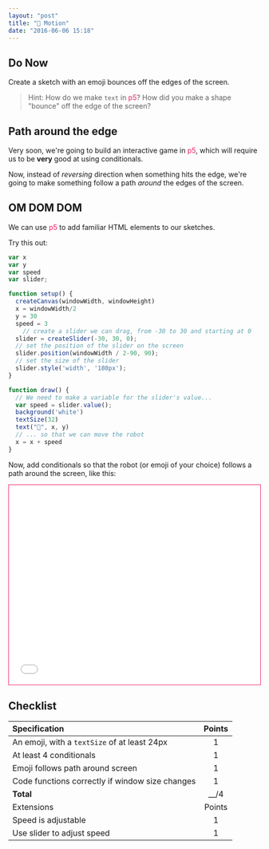 ```yaml
---
layout: "post"
title: "🤖 Motion"
date: "2016-06-06 15:18"
---
```


## Do Now
Create a sketch with an emoji bounces off the edges of the screen.
> Hint: How do we make `text` in <span style="color: #ED1F5E">p5</span>? How did you make a shape "bounce" off the edge of the screen?

## Path around the edge
Very soon, we're going to build an interactive game in <span style="color: #ED1F5E">p5</span>, which will require us to be **very** good at using conditionals.

Now, instead of *reversing* direction when something hits the edge, we're going to make something follow a path *around* the edges of the screen.

## OM DOM DOM
We can use <span style="color: #ED1F5E">p5</span> to add familiar HTML elements to our sketches.

Try this out:

```js
var x
var y
var speed
var slider;

function setup() {
  createCanvas(windowWidth, windowHeight)
  x = windowWidth/2
  y = 30
  speed = 3
    // create a slider we can drag, from -30 to 30 and starting at 0
  slider = createSlider(-30, 30, 0);
  // set the position of the slider on the screen
  slider.position(windowWidth / 2-90, 90);
  // set the size of the slider
  slider.style('width', '180px');
}

function draw() {
  // We need to make a variable for the slider's value...
  var speed = slider.value();
  background('white')
  textSize(32)
  text("🤖", x, y)
  // ... so that we can move the robot
  x = x + speed
}
```

Now, add conditionals so that the robot (or emoji of your choice) follows a path around the screen, like this: 

<iframe src="{{ site.baseurl }}/Code_Examples/PathAlongEdges" width="100%" height="400px" style="border:solid 1px; border-color: #ED1F5E"></iframe>

## Checklist

| Specification                                   | Points |
|:------------------------------------------------|:------:|
| An emoji, with a `textSize` of at least 24px    |   1    |
| At least 4 conditionals                         |   1    |
| Emoji follows path around screen                |   1    |
| Code functions correctly if window size changes |   1    |
| **Total**                                       |  __/4  |
| Extensions                                      | Points |
| Speed is adjustable                             |   1    |
| Use slider to adjust speed                      |   1    |
